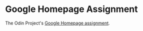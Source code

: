 # Google Homepage Assignment

The Odin Project's [Google Homepage assignment](https://www.theodinproject.com/courses/foundations/lessons/html-css).
